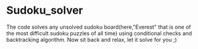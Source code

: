 # Sudoku_solver
The code solves any unsolved sudoku board(here,"Everest" that is one of the most difficult sudoku puzzles of all time) using conditional checks and backtracking algorithm.
Now sit back and relax, let it solve for you ;)
